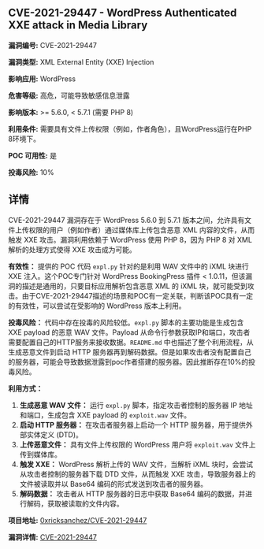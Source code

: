 ## CVE-2021-29447 - WordPress Authenticated XXE attack in Media Library

**漏洞编号:** CVE-2021-29447

**漏洞类型:** XML External Entity (XXE) Injection

**影响应用:** WordPress

**危害等级:** 高危，可能导致敏感信息泄露

**影响版本:** >= 5.6.0, < 5.7.1 (需要 PHP 8)

**利用条件:** 需要具有文件上传权限（例如，作者角色），且WordPress运行在PHP 8环境下。

**POC 可用性:** 是

**投毒风险:** 10%

## 详情

CVE-2021-29447 漏洞存在于 WordPress 5.6.0 到 5.7.1 版本之间，允许具有文件上传权限的用户（例如作者）通过媒体库上传包含恶意 XML 内容的文件，从而触发 XXE 攻击。漏洞利用依赖于 WordPress 使用 PHP 8，因为 PHP 8 对 XML 解析的处理方式使得 XXE 攻击成为可能。

**有效性：**
提供的 POC 代码 `expl.py` 针对的是利用 WAV 文件中的 iXML 块进行 XXE 注入。这个POC专门针对 WordPress BookingPress 插件 < 1.0.11，但该漏洞的描述是通用的，只要目标应用解析包含恶意 XML 的 iXML 块，就可能受到攻击。由于CVE-2021-29447描述的场景和POC有一定关联，判断该POC具有一定的有效性，可以尝试在受影响的 WordPress 版本上利用。

**投毒风险：**
代码中存在投毒的风险较低。`expl.py` 脚本的主要功能是生成包含 XXE payload 的恶意 WAV 文件。Payload 从命令行参数获取IP和端口，攻击者需要配置自己的HTTP服务来接收数据。`README.md` 中也描述了整个利用流程，从生成恶意文件到启动 HTTP 服务器再到解码数据。但是如果攻击者没有配置自己的服务器，可能会导致数据泄露到poc作者搭建的服务器。因此推断存在10%的投毒风险。

**利用方式：**
1.  **生成恶意 WAV 文件：** 运行 `expl.py` 脚本，指定攻击者控制的服务器 IP 地址和端口，生成包含 XXE payload 的 `exploit.wav` 文件。
2.  **启动 HTTP 服务器：** 在攻击者服务器上启动一个 HTTP 服务器，用于提供外部实体定义 (DTD)。
3.  **上传恶意文件：** 具有文件上传权限的 WordPress 用户将 `exploit.wav` 文件上传到媒体库。
4.  **触发 XXE：** WordPress 解析上传的 WAV 文件，当解析 iXML 块时，会尝试从攻击者控制的服务器下载 DTD 文件，从而触发 XXE 攻击，导致服务器上的文件被读取并以 Base64 编码的形式发送到攻击者的服务器。
5.  **解码数据：** 攻击者从 HTTP 服务器的日志中获取 Base64 编码的数据，并进行解码，获取被读取的文件内容。

**项目地址:** [0xricksanchez/CVE-2021-29447](https://github.com/0xricksanchez/CVE-2021-29447)

**漏洞详情:** [CVE-2021-29447](https://nvd.nist.gov/vuln/detail/CVE-2021-29447)
